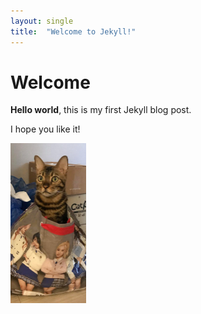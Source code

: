 ```yaml
---
layout: single
title:  "Welcome to Jekyll!"
---
```


# Welcome

**Hello world**, this is my first Jekyll blog post.

I hope you like it!

<img src="../images/2022-07-08-test123/가방든 첵스.jpg" alt="가방든 첵스" style="zoom: 25%;" />
